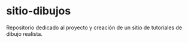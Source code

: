 # sitio-dibujos
Repositorio dedicado al proyecto y creación de un sitio de tutoriales de dibujo realista. 
